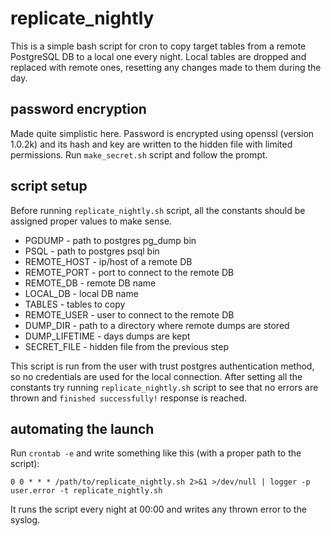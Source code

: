 # replicate_nightly

This is a simple bash script for cron to copy target tables from a remote PostgreSQL DB to a local one every night.
Local tables are dropped and replaced with remote ones, resetting any changes made to them during the day.

## password encryption

Made quite simplistic here. Password is encrypted using openssl (version 1.0.2k) and its hash and key are written to the hidden file with limited permissions. Run `make_secret.sh` script and follow the prompt.

## script setup

Before running `replicate_nightly.sh` script, all the constants should be assigned proper values to make sense.

- PGDUMP - path to postgres pg_dump bin
- PSQL - path to postgres psql bin
- REMOTE_HOST - ip/host of a remote DB
- REMOTE_PORT - port to connect to the remote DB
- REMOTE_DB - remote DB name
- LOCAL_DB - local DB name
- TABLES - tables to copy
- REMOTE_USER - user to connect to the remote DB
- DUMP_DIR - path to a directory where remote dumps are stored
- DUMP_LIFETIME - days dumps are kept
- SECRET_FILE - hidden file from the previous step

This script is run from the user with trust postgres authentication method, so no credentials are used for the local connection.
After setting all the constants try running `replicate_nightly.sh` script to see that no errors are thrown and `finished successfully!` response is reached.

## automating the launch

Run `crontab -e` and write something like this (with a proper path to the script):

```
0 0 * * * /path/to/replicate_nightly.sh 2>&1 >/dev/null | logger -p user.error -t replicate_nightly.sh
```

It runs the script every night at 00:00 and writes any thrown error to the syslog.
